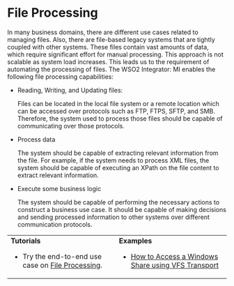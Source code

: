 # File Processing

In many business domains, there are different use cases related to managing files. Also, there are file-based legacy systems that are tightly coupled with other systems. These files contain vast amounts of data, which require significant effort for manual processing. This approach is not scalable as system load increases. This leads us to the requirement of automating the processing of files. The WSO2 Integrator: MI enables the following file processing capabilities:

- Reading, Writing, and Updating files:

  	Files can be located in the local file system or a remote location which can be accessed over protocols such as FTP, FTPS, SFTP, and SMB. Therefore, the system used to process those files should be capable of communicating over those protocols.

- Process data

  	The system should be capable of extracting relevant information from the file. For example, if the system needs to process XML files, the system should be capable of executing an XPath on the file content to extract relevant information.

- Execute some business logic

  	The system should be capable of performing the necessary actions to construct a business use case. It should be capable of making decisions and sending processed information to other systems over different communication protocols.

<table>
	<tr>
		<td>
			<b>Tutorials</b></br>
			<ul>
				<li>
					Try the end-to-end use case on <a href="{{base_path}}/learn/integration-tutorials/file-processing">File Processing</a>.
				</li>
			</ul>
		</td>
		<td>
			<b>Examples</b>
			<ul>
				<li>
					<a href="{{base_path}}/learn/examples/file-processing/accessing-windows-share-using-vfs-transport">How to Access a Windows Share using VFS Transport</a>
				</li>
			</ul>
		</td>
	</tr>
</table>
